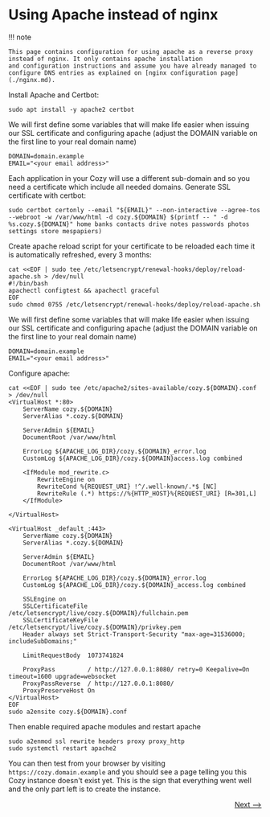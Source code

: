 # Using Apache instead of nginx

!!! note

    This page contains configuration for using apache as a reverse proxy instead of nginx. It only contains apache installation
    and configuration instructions and assume you have already managed to configure DNS entries as explained on [nginx configuration page](./nginx.md).

Install Apache and Certbot:

    sudo apt install -y apache2 certbot

We will first define some variables that will make life easier when issuing our SSL certificate and configuring apache (adjust the DOMAIN variable on the first line to your real domain name)

    DOMAIN=domain.example
    EMAIL="<your email address>"

Each application in your Cozy will use a different sub-domain and so you need a certificate which include all needed domains.
Generate SSL certificate with certbot:

    sudo certbot certonly --email "${EMAIL}" --non-interactive --agree-tos --webroot -w /var/www/html -d cozy.${DOMAIN} $(printf -- " -d %s.cozy.${DOMAIN}" home banks contacts drive notes passwords photos settings store mespapiers)

Create apache reload script for your certificate to be reloaded each time it is automatically refreshed, every 3 months:

    cat <<EOF | sudo tee /etc/letsencrypt/renewal-hooks/deploy/reload-apache.sh > /dev/null
    #!/bin/bash
    apachectl configtest && apachectl graceful
    EOF
    sudo chmod 0755 /etc/letsencrypt/renewal-hooks/deploy/reload-apache.sh

We will first define some variables that will make life easier when issuing our SSL certificate and configuring apache (adjust the DOMAIN variable on the first line to your real domain name)

    DOMAIN=domain.example
    EMAIL="<your email address>"

Configure apache:

    cat <<EOF | sudo tee /etc/apache2/sites-available/cozy.${DOMAIN}.conf > /dev/null
    <VirtualHost *:80>
        ServerName cozy.${DOMAIN}
        ServerAlias *.cozy.${DOMAIN}

        ServerAdmin ${EMAIL}
        DocumentRoot /var/www/html

        ErrorLog ${APACHE_LOG_DIR}/cozy.${DOMAIN}_error.log
        CustomLog ${APACHE_LOG_DIR}/cozy.${DOMAIN}access.log combined

        <IfModule mod_rewrite.c>
            RewriteEngine on
            RewriteCond %{REQUEST_URI} !^/.well-known/.*$ [NC]
            RewriteRule (.*) https://%{HTTP_HOST}%{REQUEST_URI} [R=301,L]
        </IfModule>

    </VirtualHost>

    <VirtualHost _default_:443>
        ServerName cozy.${DOMAIN}
        ServerAlias *.cozy.${DOMAIN}

        ServerAdmin ${EMAIL}
        DocumentRoot /var/www/html

        ErrorLog ${APACHE_LOG_DIR}/cozy.${DOMAIN}_error.log
        CustomLog ${APACHE_LOG_DIR}/cozy.${DOMAIN}_access.log combined

        SSLEngine on
        SSLCertificateFile /etc/letsencrypt/live/cozy.${DOMAIN}/fullchain.pem
        SSLCertificateKeyFile /etc/letsencrypt/live/cozy.${DOMAIN}/privkey.pem
        Header always set Strict-Transport-Security "max-age=31536000; includeSubDomains;"

        LimitRequestBody  1073741824

        ProxyPass         / http://127.0.0.1:8080/ retry=0 Keepalive=On timeout=1600 upgrade=websocket
        ProxyPassReverse  / http://127.0.0.1:8080/
        ProxyPreserveHost On
    </VirtualHost>
    EOF
    sudo a2ensite cozy.${DOMAIN}.conf

Then enable required apache modules and restart apache

    sudo a2enmod ssl rewrite headers proxy proxy_http
    sudo systemctl restart apache2

You can then test from your browser by visiting `https://cozy.domain.example` and you should see a page telling you this Cozy instance doesn't exist yet. This is the sign that everything went well and the only part left is to create the instance.

<div style="text-align: right">
  <a href="../create_instance/">Next --&gt;</a>
</div>
